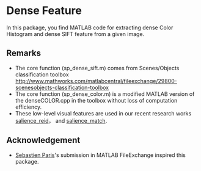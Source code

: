 # Dense Feature
In this package, you find MATLAB code for extracting dense Color Histogram and dense SIFT feature from a given image. 

## Remarks
- The core function (sp_dense_sift.m) comes from Scenes/Objects classification toolbox http://www.mathworks.com/matlabcentral/fileexchange/29800-scenesobjects-classification-toolbox
- The core function (sp_dense_color.m) is a modified MATLAB version of the denseCOLOR.cpp in the toolbox without loss of computation efficiency. 
- These low-level visual features are used in our recent research works [salience_reid](https://github.com/Robert0812/salience_reid)， and [salience_match](https://github.com/Robert0812/salience_match). 

## Acknowledgement
- [Sebastien Paris](http://www.mathworks.com/matlabcentral/fileexchange/authors/13308)'s submission in MATLAB FileExchange inspired this package.   



